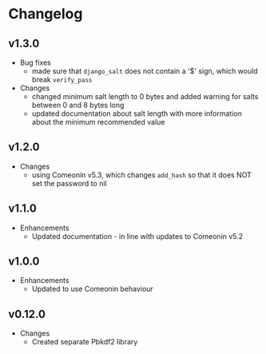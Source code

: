 # Changelog

## v1.3.0

* Bug fixes
  * made sure that `django_salt` does not contain a '$' sign, which would break `verify_pass`
* Changes
  * changed minimum salt length to 0 bytes and added warning for salts between 0 and 8 bytes long
  * updated documentation about salt length with more information about the minimum recommended value

## v1.2.0

* Changes
  * using Comeonin v5.3, which changes `add_hash` so that it does NOT set the password to nil

## v1.1.0

* Enhancements
  * Updated documentation - in line with updates to Comeonin v5.2

## v1.0.0

* Enhancements
  * Updated to use Comeonin behaviour

## v0.12.0

* Changes
  * Created separate Pbkdf2 library
